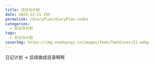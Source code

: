 ```yaml
---
title: 日记与计划
date: 2024-12-21 255
permalink: /diaryPlan/diaryPlan-index
categories:
  - 日记与计划
tags:
  - 日记与计划
coverImg: https://img.onedayxyy.cn/images/Teek/TeekCover/21.webp
---
```



日记计划 -> 后续做成目录啊啊